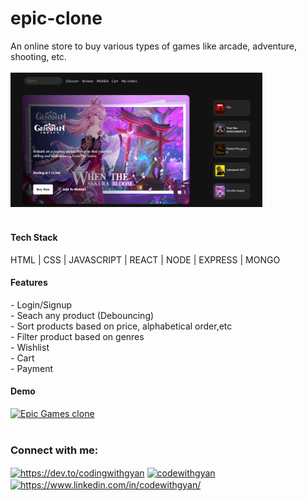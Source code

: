 # epic-clone
An online store to buy various types of games like arcade, adventure, shooting, etc.
<br/><br/>
<img src="./build/static/media/epic_clone.PNG" width="80%" />
<br/><br/>
<h4>Tech Stack</h4>
 HTML |
 CSS |
 JAVASCRIPT |
 REACT |
 NODE |
 EXPRESS |
 MONGO 

<h4>Features</h4>
- Login/Signup <br/>
- Seach any product (Debouncing) <br/>
- Sort products based on price, alphabetical order,etc <br/>
- Filter product based on genres <br/>
- Wishlist <br/>
- Cart <br/>
- Payment <br/>
<h4>Demo</h4>
<div>
  <a href="https://www.youtube.com/watch?v=xwk7qPoJik4"><img src="https://yt-embed.herokuapp.com/embed?v=xwk7qPoJik4" alt="Epic Games clone"></a>
</div>

<br/>
<h3 align="left">Connect with me:</h3>
<p align="left">
<a href="https://dev.to/codingwithgyan" target="blank"><img align="center" src="https://raw.githubusercontent.com/rahuldkjain/github-profile-readme-generator/master/src/images/icons/Social/devto.svg" alt="https://dev.to/codingwithgyan" height="30" width="40" /></a>
<a href="https://twitter.com/codewithgyan" target="blank"><img align="center" src="https://raw.githubusercontent.com/rahuldkjain/github-profile-readme-generator/master/src/images/icons/Social/twitter.svg" alt="codewithgyan" height="30" width="40" /></a>
<a href="https://www.linkedin.com/in/codewithgyan/" target="blank"><img align="center" src="https://raw.githubusercontent.com/rahuldkjain/github-profile-readme-generator/master/src/images/icons/Social/linked-in-alt.svg" alt="https://www.linkedin.com/in/codewithgyan/" height="30" width="40" /></a>
</p>

